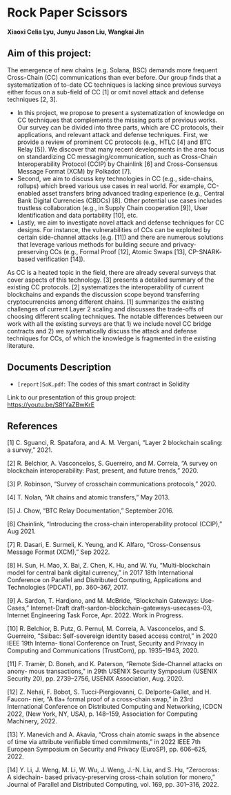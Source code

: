 # Rock Paper Scissors

**Xiaoxi Celia Lyu, Junyu Jason Liu, Wangkai Jin**

## Aim of this project:

The emergence of new chains (e.g. Solana, BSC) demands more frequent Cross-Chain (CC) communications than ever before. Our group finds that a systematization of to-date CC techniques is lacking since previous surveys either focus on a sub-field of CC [1] or omit novel attack and defense techniques [2, 3]. 

- In this project, we propose to present a systematization of knowledge on CC techniques that complements the missing parts of previous works. Our survey can be divided into three parts, which are CC protocols, their applications, and relevant attack and defense techniques.
First, we provide a review of prominent CC protocols (e.g., HTLC [4] and BTC Relay [5]). We discover that many recent developments in the area focus on standardizing CC messaging/communication, such as Cross-Chain Interoperability Protocol (CCIP) by Chainlink [6] and Cross-Consensus Message Format (XCM) by Polkadot [7].
- Second, we aim to discuss key technologies in CC (e.g., side-chains, rollups) which breed various use cases in real world. For example, CC-enabled asset transfers bring advanced trading experience (e.g., Central Bank Digital Currencies (CBDCs) [8]. Other potential use cases includes trustless collaboration (e.g., in Supply Chain cooperation [9]), User Identification and data portability [10], etc.
- Lastly, we aim to investigate novel attack and defense techniques for CC designs. For instance, the vulnerabilities of CCs can be exploited by certain side-channel attacks (e.g. [11]) and there are numerous solutions that leverage various methods for building secure and privacy-preserving CCs (e.g., Formal Proof [12], Atomic Swaps [13], CP-SNARK- based verification [14]).

As CC is a heated topic in the field, there are already several surveys that cover aspects of this technology. [3] presents a detailed summary of the existing CC protocols. [2] systematizes the interoperability of current blockchains and expands the discussion scope beyond transferring cryptocurrencies among different chains. [1] summarizes the existing challenges of current Layer 2 scaling and discusses the trade-offs of choosing different scaling techniques. The notable differences between our work with all the existing surveys are that 1) we include novel CC bridge contracts and 2) we systematically discuss the attack and defense techniques for CCs, of which the knowledge is fragmented in the existing literature.


## Documents Description

- `[report]SoK.pdf`: The codes of this smart contract in Solidity

Link to our presentation of this group project: https://youtu.be/S8fYaZBwKrE


## References

[1] C. Sguanci, R. Spatafora, and A. M. Vergani, “Layer 2 blockchain scaling: a survey,” 2021.

[2] R. Belchior, A. Vasconcelos, S. Guerreiro, and M. Correia, “A survey on blockchain interoperability: Past, present, and future trends,” 2020.

[3] P. Robinson, “Survey of crosschain communications protocols,” 2020.

[4] T. Nolan, “Alt chains and atomic transfers,” May 2013.

[5] J. Chow, “BTC Relay Documentation,” September 2016.

[6] Chainlink, “Introducing the cross-chain interoperability protocol (CCIP),” Aug 2021.

[7] R. Dasari, E. Surmeli, K. Yeung, and K. Alfaro, “Cross-Consensus Message Format (XCM),” Sep 2022.

[8] H. Sun, H. Mao, X. Bai, Z. Chen, K. Hu, and W. Yu, “Multi-blockchain model for central bank digital currency,” in 2017 18th International Conference on Parallel and Distributed Computing, Applications and Technologies (PDCAT), pp. 360–367, 2017.

[9] A. Sardon, T. Hardjono, and M. McBride, “Blockchain Gateways: Use-Cases,” Internet-Draft draft-sardon-blockchain-gateways-usecases-03, Internet Engineering Task Force, Apr. 2022. Work in Progress.

[10] R. Belchior, B. Putz, G. Pernul, M. Correia, A. Vasconcelos, and S. Guerreiro, “Ssibac: Self-sovereign identity based access control,” in 2020 IEEE 19th Interna- tional Conference on Trust, Security and Privacy in Computing and Communications (TrustCom), pp. 1935–1943, 2020.

[11] F. Tramèr, D. Boneh, and K. Paterson, “Remote Side-Channel attacks on anony- mous transactions,” in 29th USENIX Security Symposium (USENIX Security 20), pp. 2739–2756, USENIX Association, Aug. 2020.

[12] Z. Nehaï, F. Bobot, S. Tucci-Piergiovanni, C. Delporte-Gallet, and H. Faucon- nier, “A tla+ formal proof of a cross-chain swap,” in 23rd International Conference on Distributed Computing and Networking, ICDCN 2022, (New York, NY, USA), p. 148–159, Association for Computing Machinery, 2022.

[13] Y. Manevich and A. Akavia, “Cross chain atomic swaps in the absence of time via attribute verifiable timed commitments,” in 2022 IEEE 7th European Symposium on Security and Privacy (EuroSP), pp. 606–625, 2022.

[14] Y. Li, J. Weng, M. Li, W. Wu, J. Weng, J.-N. Liu, and S. Hu, “Zerocross: A sidechain- based privacy-preserving cross-chain solution for monero,” Journal of Parallel and Distributed Computing, vol. 169, pp. 301–316, 2022.
